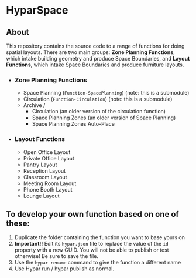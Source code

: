 # HyparSpace

## About
This repository contains the source code to a range of functions for doing spatial layouts. There are two main groups: **Zone Planning Functions**, which intake building geometry and produce Space Boundaries, and **Layout Functions**, which intake Space Boundaries and produce furniture layouts.


* ### Zone Planning Functions
  * Space Planning (`Function-SpacePlanning`) (note: this is a submodule)
  * Circulation (`Function-Circulation`)  (note: this is a submodule)
  * Archive /
    * Circulation (an older version of the circulation function)
    * Space Planning Zones (an older version of Space Planning)
    * Space Planning Zones Auto-Place
* ### Layout Functions
  * Open Office Layout
  * Private Office Layout
  * Pantry Layout
  * Reception Layout
  * Classroom Layout
  * Meeting Room Layout
  * Phone Booth Layout
  * Lounge Layout


## To develop your own function based on one of these:
1. Duplicate the folder containing the function you want to base yours on
2. **Important!!** Edit its `hypar.json` file to replace the value of the `id` property with a new GUID. You will not be able to publish or test otherwise! Be sure to save the file.
3. Use the `hypar rename` command to give the function a different name
4. Use Hypar run / hypar publish as normal.